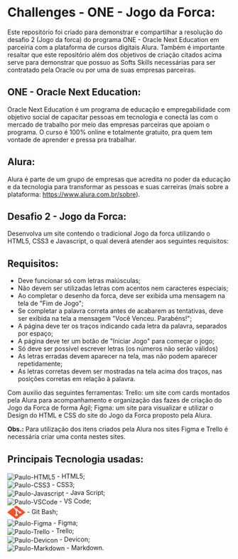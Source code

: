 # Challenges - ONE - Jogo da Forca:

Este repositório foi criado para demonstrar e compartilhar a resolução do desafio 2 (Jogo da forca) do programa ONE - Oracle Next Education em parceiria com a plataforma de cursos digitais Alura.
Também é importante resaltar que este repositório além dos objetivos de criação citados acima serve para demonstrar que possuo as Softs Skills necessárias para ser contratado pela Oracle ou por uma de suas empresas parceiras.<br>

## ONE - Oracle Next Education:

Oracle Next Education é um programa de educação e empregabilidade com objetivo social de capacitar pessoas em tecnologia e conectá las com o mercado de trabalho por meio das empresas parceiras que apoiam o programa. O curso é 100% online e totalmente gratuito, pra quem tem vontade de aprender e pressa pra trabalhar.<br>

## Alura:

Alura é parte de um grupo de empresas que acredita no poder da educação e da tecnologia para transformar as pessoas e suas carreiras (mais sobre a plataforma: https://www.alura.com.br/sobre).

## Desafio 2 - Jogo da Forca: 

Desenvolva um site contendo o tradicional Jogo da forca utilizando o HTML5, CSS3 e Javascript, o qual deverá atender aos seguintes requisitos:

## Requisitos:

- Deve funcionar só com letras maiúsculas;
- Não devem ser utilizadas letras com acentos nem caracteres especiais;
- Ao completar o desenho da forca, deve ser exibida uma mensagem na tela de "Fim de Jogo";
- Se completar a palavra correta antes de acabarem as tentativas, deve ser exibida na tela a mensagem "Você Venceu. Parabéns!";
- A página deve ter os traços indicando cada letra da palavra, separados por espaço;
- A página deve ter um botão de "Iniciar Jogo" para começar o jogo;
- Só deve ser possível escrever letras (os números não serão válidos)
- As letras erradas devem aparecer na tela, mas não podem aparecer repetidamente;
- As letras corretas devem ser mostradas na tela acima dos traços, nas posições corretas em relação à palavra.<br>

Com auxilio das seguintes ferramentas:
Trello: um site com cards montados pela Alura para acompanhamento e organização das fazes de criação do Jogo da Forca de forma Ágil;
Figma: um site para visualizar e utilizar o Design do HTML e CSS do site do Jogo da Forca proposto pela Alura.

<strong>Obs.:</strong> Para utilização dos itens criados pela Alura nos sites Figma e Trello é necessária criar uma conta nestes sites.<br>

## 

## Principais Tecnologia usadas:

<img align="center" alt="Paulo-HTML5" height="30" width="40" src="https://cdn.jsdelivr.net/gh/devicons/devicon/icons/html5/html5-original.svg"> - HTML5;<br>
<img align="center" alt="Paulo-CSS3" height="30" width="40" src="https://cdn.jsdelivr.net/gh/devicons/devicon/icons/css3/css3-plain.svg"> - CSS3;<br>
<img align="center" alt="Paulo-Javascript" height="30" width="40" src="https://cdn.jsdelivr.net/gh/devicons/devicon/icons/javascript/javascript-original.svg"> - Java Script;<br>
<img align="center" alt="Paulo-VSCode" height="30" width="40" src="https://cdn.jsdelivr.net/gh/devicons/devicon/icons/vscode/vscode-original.svg"> - VS Code;<br>
<img align="center" alt="Paulo-Git" height="30" width="40" src="https://raw.githubusercontent.com/devicons/devicon/master/icons/git/git-plain.svg"> - Git Bash;<br>
<img align="center" alt="Paulo-Figma" height="30" width="40" src="https://cdn.jsdelivr.net/gh/devicons/devicon/icons/figma/figma-original.svg"> - Figma;<br>
<img align="center" alt="Paulo-Trello" height="30" width="40" src="https://cdn.jsdelivr.net/gh/devicons/devicon/icons/trello/trello-plain.svg"> - Trello;<br>
<img align="center" alt="Paulo-Devicon" height="30" width="40" src="https://cdn.jsdelivr.net/gh/devicons/devicon/icons/devicon/devicon-original.svg"> - Devicon;<br>
<img align="center" alt="Paulo-Markdown" height="30" width="40" src="https://cdn.jsdelivr.net/gh/devicons/devicon/icons/markdown/markdown-original.svg"> - Markdown.<br>
